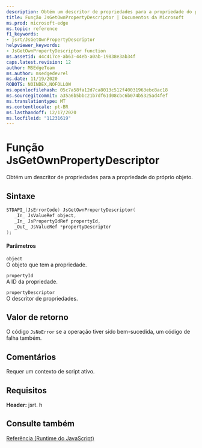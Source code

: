 ```yaml
---
description: Obtém um descritor de propriedades para a propriedade do próprio objeto.
title: Função JsGetOwnPropertyDescriptor | Documentos da Microsoft
ms.prod: microsoft-edge
ms.topic: reference
f1_keywords:
- jsrt/JsGetOwnPropertyDescriptor
helpviewer_keywords:
- JsGetOwnPropertyDescriptor function
ms.assetid: 44c417ce-ab63-44eb-a0ab-19838e3ab34f
caps.latest.revision: 12
author: MSEdgeTeam
ms.author: msedgedevrel
ms.date: 11/19/2020
ROBOTS: NOINDEX,NOFOLLOW
ms.openlocfilehash: 05c7a58fa12d7ca8013c512f40031963ebc8ac18
ms.sourcegitcommit: a35a6b5bbc21b7df61d08cbc6b074b5325ad4fef
ms.translationtype: MT
ms.contentlocale: pt-BR
ms.lasthandoff: 12/17/2020
ms.locfileid: "11231619"
---
```

# Função JsGetOwnPropertyDescriptor

Obtém um descritor de propriedades para a propriedade do próprio objeto.  
  
## Sintaxe  
  
```cpp  
STDAPI_(JsErrorCode) JsGetOwnPropertyDescriptor(  
   _In_ JsValueRef object,  
   _In_ JsPropertyIdRef propertyId,  
   _Out_ JsValueRef *propertyDescriptor  
);  
```  
  
#### Parâmetros  
 `object`  
 O objeto que tem a propriedade.  
  
 `propertyId`  
 A ID da propriedade.  
  
 `propertyDescriptor`  
 O descritor de propriedades.  
  
## Valor de retorno  
 O código `JsNoError` se a operação tiver sido bem-sucedida, um código de falha também.  
  
## Comentários  
 Requer um contexto de script ativo.  
  
## Requisitos  
 **Header:** jsrt. h  
  
## Consulte também  
 [Referência (Runtime do JavaScript)](../chakra-hosting/reference-javascript-runtime.md)
